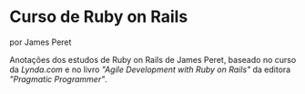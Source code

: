 # Curso de Ruby on Rails
por James Peret

Anota&ccedil;&otilde;es dos estudos de Ruby on Rails de James Peret, baseado no curso da *Lynda.com* e no livro *"Agile Development with Ruby on Rails"* da editora *"Pragmatic Programmer"*.
